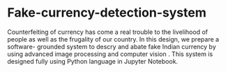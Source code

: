 # Fake-currency-detection-system
Counterfeiting of currency has come a real trouble to the livelihood of people as well  as the frugality of our country. In this design, we prepare a software- grounded system to descry and abate fake Indian currency by using  advanced image processing and computer vision . This system is  designed fully using Python language in Jupyter Notebook.
